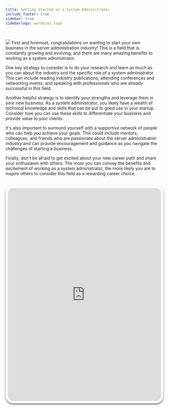 ```yaml
---
title: Getting Started as a System Administrator
include_footer: true
sidebar: true
sidebarlogo: wordojos_logo
---
```

<br>
<img src="/uploads/admins/admins (6).jpg" 
<br>
First and foremost, congratulations on wanting to start your own business in the server administration industry! This is a field that is constantly growing and evolving, and there are many amazing benefits to working as a system administrator.

One key strategy to consider is to do your research and learn as much as you can about the industry and the specific role of a system administrator. This can include reading industry publications, attending conferences and networking events, and speaking with professionals who are already successful in this field.

Another helpful strategy is to identify your strengths and leverage them in your new business. As a system administrator, you likely have a wealth of technical knowledge and skills that can be put to good use in your startup. Consider how you can use these skills to differentiate your business and provide value to your clients.

It's also important to surround yourself with a supportive network of people who can help you achieve your goals. This could include mentors, colleagues, and friends who are passionate about the server administration industry and can provide encouragement and guidance as you navigate the challenges of starting a business.

Finally, don't be afraid to get excited about your new career path and share your enthusiasm with others. The more you can convey the benefits and excitement of working as a system administrator, the more likely you are to inspire others to consider this field as a rewarding career choice.

<br>
<iframe src="https://admins.workdojos.com
" style="width: 100%;height: 700px;padding: 8px; box-shadow: 0 3px 5px rgba(0,0,0,.6);border-radius: 25px;overflow: hidden;border: none;" align="middle"></iframe>
<br>
